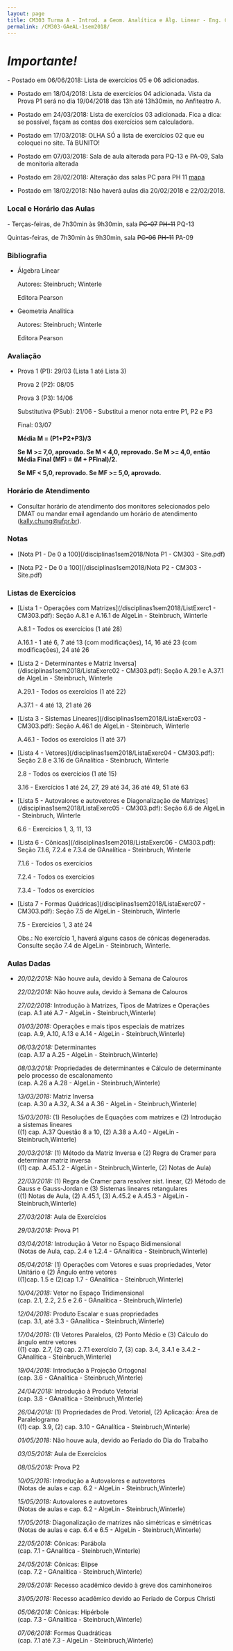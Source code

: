 ```yaml
---
layout: page
title: CM303 Turma A - Introd. a Geom. Analítica e Álg. Linear - Eng. Cartográfica
permalink: /CM303-GAeAL-1sem2018/
---
```

<h1><b><i>Importante!</i></b></h1>
- Postado em 06/06/2018: Lista de exercícios 05 e 06 adicionadas.

- Postado em 18/04/2018: Lista de exercícios 04 adicionada. Vista da Prova P1 será no dia 19/04/2018 das 13h até 13h30min, no Anfiteatro A.

- Postado em 24/03/2018: Lista de exercícios 03 adicionada. Fica a dica: se possível, façam as contas dos exercícios sem calculadora.

- Postado em 17/03/2018: OLHA SÓ a lista de exercícios 02 que eu coloquei no site. Tá BUNITO!

- Postado em 07/03/2018: Sala de aula alterada para PQ-13 e PA-09, Sala de monitoria alterada

- Postado em 28/02/2018: Alteração das salas PC para PH 11 [mapa](/disciplinas1sem2018/mapacentropolitecnico.pdf)

- Postado em 18/02/2018: Não haverá aulas dia 20/02/2018 e 22/02/2018.

<h3>Local e Horário das Aulas</h3>
- Terças-feiras, de 7h30min às 9h30min, sala <strike>PC-07</strike> <strike>PH-11</strike> PQ-13

  Quintas-feiras, de 7h30min às 9h30min, sala <strike>PC-06</strike> <strike>PH-11</strike> PA-09
  
<h3>Bibliografia</h3>

- Álgebra Linear

  Autores: Steinbruch; Winterle

  Editora Pearson
  
- Geometria Analítica

  Autores: Steinbruch; Winterle

  Editora Pearson

<h3>Avaliação</h3>

- Prova 1 (P1): 29/03 (Lista 1 até Lista 3)
  
  Prova 2 (P2): 08/05
  
  Prova 3 (P3): 14/06
  
  Substitutiva (PSub): 21/06 - Substitui a menor nota entre P1, P2 e P3
  
  Final: 03/07
  
  <b>Média M = (P1+P2+P3)/3</b>
  
  <b>Se M >= 7,0, aprovado. Se M < 4,0, reprovado. Se M >= 4,0, então Média Final (MF) = (M + PFinal)/2.</b>
  
  <b>Se MF < 5,0, reprovado. Se MF >= 5,0, aprovado.</b>

<h3>Horário de Atendimento</h3>

- Consultar horário de atendimento dos monitores selecionados pelo DMAT ou mandar email agendando um horário de atendimento (kally.chung@ufpr.br).

<h3>Notas</h3> 

- [Nota P1 - De 0 a 100](/disciplinas1sem2018/Nota P1 - CM303 - Site.pdf)

- [Nota P2 - De 0 a 100](/disciplinas1sem2018/Nota P2 - CM303 - Site.pdf)

<h3>Listas de Exercícios</h3>

- [Lista 1 - Operações com Matrizes](/disciplinas1sem2018/ListExerc1 - CM303.pdf): Seção A.8.1 e A.16.1 de AlgeLin - Steinbruch, Winterle

  A.8.1 - Todos os exercícios (1 até 28)
  
  A.16.1 - 1 até 6, 7 até 13 (com modificações), 14, 16 até 23 (com modificações), 24 até 26

- [Lista 2 - Determinantes e Matriz Inversa](/disciplinas1sem2018/ListaExerc02 - CM303.pdf): Seção A.29.1 e A.37.1 de AlgeLin - Steinbruch, Winterle

  A.29.1 - Todos os exercícios (1 até 22)
  
  A.37.1 - 4 até 13, 21 até 26

- [Lista 3 - Sistemas Lineares](/disciplinas1sem2018/ListaExerc03 - CM303.pdf): Seção A.46.1 de AlgeLin - Steinbruch, Winterle

  A.46.1 - Todos os exercícios (1 até 37)
  
- [Lista 4 - Vetores](/disciplinas1sem2018/ListaExerc04 - CM303.pdf): Seção 2.8 e 3.16 de GAnalítica - Steinbruch, Winterle

  2.8 - Todos os exercícios (1 até 15)
  
  3.16 - Exercícios 1 até 24, 27, 29 até 34, 36 até 49, 51 até 63

- [Lista 5 - Autovalores e autovetores e Diagonalização de Matrizes](/disciplinas1sem2018/ListaExerc05 - CM303.pdf): Seção 6.6 de AlgeLin - Steinbruch, Winterle 

  6.6 - Exercícios 1, 3, 11, 13
  
- [Lista 6 - Cônicas](/disciplinas1sem2018/ListaExerc06 - CM303.pdf): Seção 7.1.6, 7.2.4 e 7.3.4 de GAnalítica - Steinbruch, Winterle
  
  7.1.6 - Todos os exercícios

  7.2.4 - Todos os exercícios

  7.3.4 - Todos os exercícios

- [Lista 7 - Formas Quádricas](/disciplinas1sem2018/ListaExerc07 - CM303.pdf): Seção 7.5 de AlgeLin - Steinbruch, Winterle
  
  7.5 - Exercícios 1, 3 até 24

  Obs.: No exercício 1, haverá alguns casos de cônicas degeneradas. Consulte seção 7.4 de AlgeLin - Steinbruch, Winterle.
  
<h3>Aulas Dadas</h3>

- _20/02/2018:_ Não houve aula, devido à Semana de Calouros

  _22/02/2018:_ Não houve aula, devido à Semana de Calouros
  
  _27/02/2018:_ Introdução à Matrizes, Tipos de Matrizes e Operações <br/>(cap. A.1 até A.7 - AlgeLin - Steinbruch,Winterle)
  
  _01/03/2018:_ Operações e mais tipos especiais de matrizes <br/>(cap. A.9, A.10, A.13 e A.14 - AlgeLin - Steinbruch,Winterle)  
  
  _06/03/2018:_ Determinantes <br/>(cap. A.17 a A.25 - AlgeLin - Steinbruch,Winterle)
  
  _08/03/2018:_ Propriedades de determinantes e Cálculo de determinante pelo processo de escalonamento <br/>(cap. A.26 a A.28 - AlgeLin - Steinbruch,Winterle)
  
  _13/03/2018:_ Matriz Inversa <br/>(cap. A.30 a A.32, A.34 a A.36 - AlgeLin - Steinbruch,Winterle)  
  
  _15/03/2018:_ (1) Resoluções de Equações com matrizes e (2) Introdução a sistemas lineares <br/>((1) cap. A.37 Questão 8 a 10, (2) A.38 a A.40 - AlgeLin - Steinbruch,Winterle)
  
  _20/03/2018:_ (1) Método da Matriz Inversa e (2) Regra de Cramer para determinar matriz inversa <br/>((1) cap. A.45.1.2 - AlgeLin - Steinbruch,Winterle, (2) Notas de Aula)
  
  _22/03/2018:_ (1) Regra de Cramer para resolver sist. linear, (2) Método de Gauss e Gauss-Jordan e (3) Sistemas lineares retangulares <br/>((1) Notas de Aula, (2) A.45.1, (3) A.45.2 e A.45.3 - AlgeLin - Steinbruch,Winterle)
  
  _27/03/2018:_ Aula de Exercícios
  
  _29/03/2018:_ Prova P1
  
  _03/04/2018:_ Introdução à Vetor no Espaço Bidimensional <br/>(Notas de Aula, cap. 2.4 e 1.2.4 - GAnalítica - Steinbruch,Winterle)
  
  _05/04/2018:_ (1) Operações com Vetores e suas propriedades, Vetor Unitário e (2) Ângulo entre vetores <br/>((1)cap. 1.5 e (2)cap 1.7 - GAnalítica - Steinbruch,Winterle)
  
  _10/04/2018:_ Vetor no Espaço Tridimensional <br/>(cap. 2.1, 2.2, 2.5 e 2.6 - GAnalítica - Steinbruch,Winterle)

  _12/04/2018:_ Produto Escalar e suas propriedades <br/>(cap. 3.1, até 3.3 - GAnalítica - Steinbruch,Winterle)

  _17/04/2018:_ (1) Vetores Paralelos, (2) Ponto Médio e (3) Cálculo do ângulo entre vetores <br/>((1) cap. 2.7, (2) cap. 2.7.1 exercício 7, (3) cap. 3.4, 3.4.1 e 3.4.2 - GAnalítica - Steinbruch,Winterle)
  
  _19/04/2018:_ Introdução à Projeção Ortogonal <br/>(cap. 3.6 - GAnalítica - Steinbruch,Winterle)  

  _24/04/2018:_ Introdução à Produto Vetorial <br/>(cap. 3.8 - GAnalítica - Steinbruch,Winterle)
  
  _26/04/2018:_ (1) Propriedades de Prod. Vetorial, (2) Aplicação: Área de Paralelogramo <br/>((1) cap. 3.9, (2) cap. 3.10 - GAnalítica - Steinbruch,Winterle)

  _01/05/2018:_ Não houve aula, devido ao Feriado do Dia do Trabalho
  
  _03/05/2018:_ Aula de Exercícios
  
  _08/05/2018:_ Prova P2
  
  _10/05/2018:_ Introdução a Autovalores e autovetores <br/>(Notas de aulas e cap. 6.2 - AlgeLin - Steinbruch,Winterle)

  _15/05/2018:_ Autovalores e autovetores <br/>(Notas de aulas e cap. 6.2 - AlgeLin - Steinbruch,Winterle)

  _17/05/2018:_ Diagonalização de matrizes não simétricas e simétricas <br/>(Notas de aulas e cap. 6.4 e 6.5 - AlgeLin - Steinbruch,Winterle)
  
  _22/05/2018:_ Cônicas: Parábola <br/>(cap. 7.1 - GAnalítica - Steinbruch,Winterle)  
  
  _24/05/2018:_ Cônicas: Elipse <br/>(cap. 7.2 - GAnalítica - Steinbruch,Winterle)  
  
  _29/05/2018:_ Recesso acadêmico devido à greve dos caminhoneiros    
  
  _31/05/2018:_ Recesso acadêmico devido ao Feriado de Corpus Christi
  
  _05/06/2018:_ Cônicas: Hipérbole <br/>(cap. 7.3 - GAnalítica - Steinbruch,Winterle)  
  
  _07/06/2018:_ Formas Quadráticas <br/>(cap. 7.1 até 7.3 - AlgeLin - Steinbruch,Winterle)  
